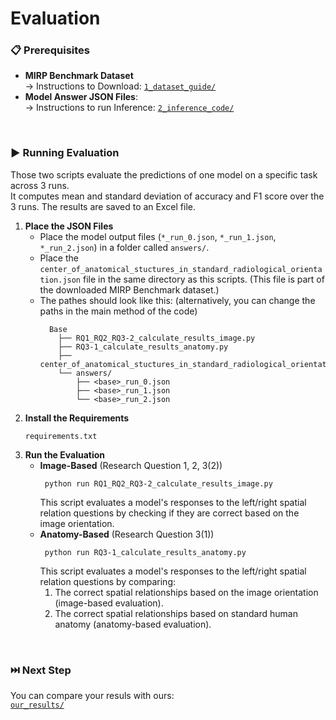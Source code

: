 # Evaluation

### 📋 Prerequisites
- **MIRP Benchmark Dataset**  
  → Instructions to Download: [`1_dataset_guide/`](https://github.com/Wolfda95/MIRP_Benchmark/tree/main/1_dataset_guide)  
- **Model Answer JSON Files**:  
  → Instructions to run Inference: [`2_inference_code/`](https://github.com/Wolfda95/MIRP_Benchmark/tree/main/2_inference_code)  

<br/>

### ▶️ Running Evaluation 
Those two scripts evaluate the predictions of one model on a specific task across 3 runs. <br>
It computes mean and standard deviation of accuracy and F1 score over the 3 runs. The results are saved to an Excel file.

1. **Place the JSON Files**
   - Place the model output files (`*_run_0.json`, `*_run_1.json`, `*_run_2.json`) in a folder called `answers/`.
   - Place the `center_of_anatomical_stuctures_in_standard_radiological_orientation.json` file in the same directory as this scripts. (This file is part of the downloaded MIRP Benchmark dataset.)
   - The pathes should look like this: (alternatively, you can change the paths in the main method of the code)
      ```
        Base
          ├── RQ1_RQ2_RQ3-2_calculate_results_image.py
          ├── RQ3-1_calculate_results_anatomy.py
          ├── center_of_anatomical_stuctures_in_standard_radiological_orientation.json
          └── answers/
              ├── <base>_run_0.json
              ├── <base>_run_1.json
              └── <base>_run_2.json
      ```
2. **Install the Requirements**
   ```
   requirements.txt
   ```
4. **Run the Evaluation**
   - **Image-Based** (Research Question 1, 2, 3(2))
      ```
       python run RQ1_RQ2_RQ3-2_calculate_results_image.py
      ```
      This script evaluates a model's responses to the left/right spatial relation questions by checking if they are correct based on the image orientation. 
   - **Anatomy-Based** (Research Question 3(1))
      ```
       python run RQ3-1_calculate_results_anatomy.py
      ```
      This script evaluates a model's responses to the left/right spatial relation questions by comparing:
        1. The correct spatial relationships based on the image orientation (image-based evaluation).
        2. The correct spatial relationships based on standard human anatomy (anatomy-based evaluation).

   
<br/>

### ⏭️ Next Step
You can compare your resuls with ours:  
[`our_results/`](https://github.com/Wolfda95/MIRP_Benchmark/tree/main/our_results)  

